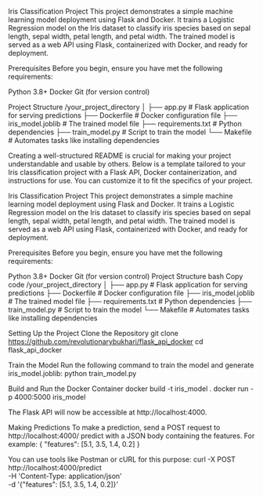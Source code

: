 Iris Classification Project
This project demonstrates a simple machine learning model deployment using Flask and Docker. It trains a Logistic Regression model on the Iris dataset to classify iris species based on sepal length, sepal width, petal length, and petal width. The trained model is served as a web API using Flask, containerized with Docker, and ready for deployment.

Prerequisites
Before you begin, ensure you have met the following requirements:

Python 3.8+
Docker
Git (for version control)

Project Structure
/your_project_directory
│
├── app.py                  # Flask application for serving predictions
├── Dockerfile              # Docker configuration file
├── iris_model.joblib       # The trained model file
├── requirements.txt        # Python dependencies
├── train_model.py          # Script to train the model
└── Makefile                # Automates tasks like installing dependencies



Creating a well-structured README is crucial for making your project understandable and usable by others. Below is a template tailored to your Iris classification project with a Flask API, Docker containerization, and instructions for use. You can customize it to fit the specifics of your project.

Iris Classification Project
This project demonstrates a simple machine learning model deployment using Flask and Docker. It trains a Logistic Regression model on the Iris dataset to classify iris species based on sepal length, sepal width, petal length, and petal width. The trained model is served as a web API using Flask, containerized with Docker, and ready for deployment.

Prerequisites
Before you begin, ensure you have met the following requirements:

Python 3.8+
Docker
Git (for version control)
Project Structure
bash
Copy code
/your_project_directory
│
├── app.py                  # Flask application for serving predictions
├── Dockerfile              # Docker configuration file
├── iris_model.joblib       # The trained model file
├── requirements.txt        # Python dependencies
├── train_model.py          # Script to train the model
└── Makefile                # Automates tasks like installing dependencies


Setting Up the Project
Clone the Repository
git clone https://github.com/revolutionarybukhari/flask_api_docker
cd flask_api_docker


Train the Model
Run the following command to train the model and generate iris_model.joblib:
python train_model.py

Build and Run the Docker Container
docker build -t iris_model .
docker run -p 4000:5000 iris_model

The Flask API will now be accessible at http://localhost:4000.

Making Predictions
To make a prediction, send a POST request to http://localhost:4000/ predict with a JSON body containing the features. For example:
{
  "features": [5.1, 3.5, 1.4, 0.2]
}

You can use tools like Postman or cURL for this purpose:
curl -X POST http://localhost:4000/predict \
-H 'Content-Type: application/json' \
-d '{"features": [5.1, 3.5, 1.4, 0.2]}'
